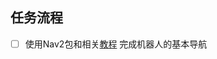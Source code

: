 ## 任务流程
- [ ] 使用Nav2包和相关[教程](https://fishros.com/d2lros2foxy/#/chapt10/10.7Nav2%E5%AF%BC%E8%88%AA%E6%A1%86%E6%9E%B6%E4%BB%8B%E7%BB%8D) 完成机器人的基本导航
